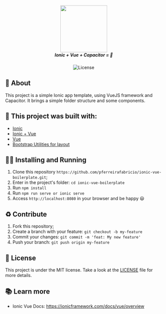 <h5 align="center">
  <img src="https://ionicframework.com/img/vue/logo@2x.png" width="150px" /><br>
  <b>Ionic + Vue + Capacitor = 💖</b>
</h5>
<p align="center">
  <img alt="License" src="https://img.shields.io/badge/license-MIT-green">
</p>

## :open_book: About 
This project is a simple Ionic app template, using VueJS framework and Capacitor. It brings a simple folder structure and some components.

## :bricks: This project was built with: 
- [Ionic](https://ionicframework.com/)
- [Ionic + Vue](https://ionicframework.com/vue)
- [Vue](https://vuejs.org/)
- [Bootstrap Utilities for layout](https://getbootstrap.com/docs/4.0/layout/utilities-for-layout/)

## :running_man: Installing and Running  
 1. Clone this repository `https://github.com/pferreirafabricio/ionic-vue-boilerplate.git`;
 2. Enter in the project's folder: `cd ionic-vue-boilerplate`
 3. Run `npm install`
 4. Run `npm run serve or ionic serve`
 5. Access `http://localhost:8080` in your browser and be happy 😃
 
## :recycle: Contribute
 1. Fork this repository;
 2. Create a branch with your feature: ```git checkout -b my-feature```
 3. Commit your changes: ```git commit -m 'feat: My new feature'```
 4. Push your branch: ```git push origin my-feature```
 
## :page_with_curl:	License
This project is under the MIT license. Take a look at the [LICENSE](LICENSE.md) file for more details.

## 📚 Learn more

  * Ionic Vue Docs: https://ionicframework.com/docs/vue/overview

